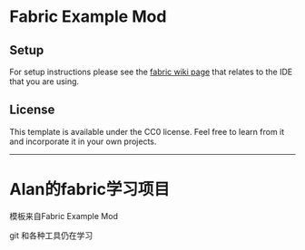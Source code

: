 # Fabric Example Mod

## Setup

For setup instructions please see the [fabric wiki page](https://fabricmc.net/wiki/tutorial:setup) that relates to the IDE that you are using.

## License

This template is available under the CC0 license. Feel free to learn from it and incorporate it in your own projects.

---
# Alan的fabric学习项目

模板来自Fabric Example Mod

git 和各种工具仍在学习